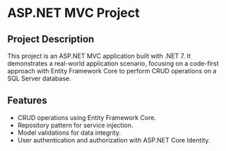 # ASP.NET MVC Project

## Project Description
This project is an ASP.NET MVC application built with .NET 7. It demonstrates a real-world application scenario, focusing on a code-first approach with Entity Framework Core to perform CRUD operations on a SQL Server database.

## Features
- CRUD operations using Entity Framework Core.
- Repository pattern for service injection.
- Model validations for data integrity.
- User authentication and authorization with ASP.NET Core Identity.
